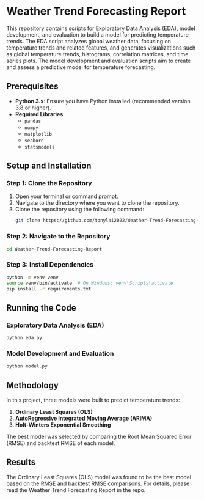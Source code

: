 # **Weather Trend Forecasting Report**

This repository contains scripts for Exploratory Data Analysis (EDA), model development, and evaluation to build a model for predicting temperature trends. The EDA script analyzes global weather data, focusing on temperature trends and related features, and generates visualizations such as global temperature trends, histograms, correlation matrices, and time series plots. The model development and evaluation scripts aim to create and assess a predictive model for temperature forecasting.

## Prerequisites

- **Python 3.x**: Ensure you have Python installed (recommended version 3.8 or higher).
- **Required Libraries**:
  - `pandas`
  - `numpy`
  - `matplotlib`
  - `seaborn`
  - `statsmodels`

## Setup and Installation  

### Step 1: Clone the Repository 
1. Open your terminal or command prompt.
2. Navigate to the directory where you want to clone the repository.
3. Clone the repository using the following command:
    ```bash
    git clone https://github.com/tonylai2022/Weather-Trend-Forecasting-Report.git
    ```

### Step 2: Navigate to the Repository
```bash
cd Weather-Trend-Forecasting-Report
```

### Step 3: Install Dependencies
```bash
python -m venv venv
source venv/bin/activate  # On Windows: venv\Scripts\activate
pip install -r requirements.txt
```

## Running the Code

### Exploratory Data Analysis (EDA)
```bash
python eda.py
```

### Model Development and Evaluation
```bash
python model.py
```

## Methodology

In this project, three models were built to predict temperature trends:
1. **Ordinary Least Squares (OLS)**
2. **AutoRegressive Integrated Moving Average (ARIMA)**
3. **Holt-Winters Exponential Smoothing**

The best model was selected by comparing the Root Mean Squared Error (RMSE) and backtest RMSE of each model.

## Results

The Ordinary Least Squares (OLS) model was found to be the best model based on the RMSE and backtest RMSE comparisons. For details, please read the Weather Trend Forecasting Report in the repo.
